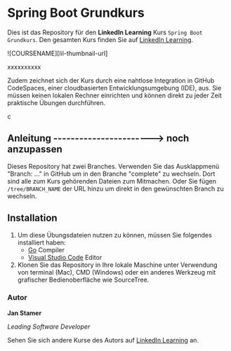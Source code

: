 # Spring Boot Grundkurs

Dies ist das Repository für den **LinkedIn Learning** Kurs `Spring Boot Grundkurs`. Den gesamten Kurs finden Sie auf [LinkedIn Learning][lil-course-url].

![COURSENAME][lil-thumbnail-url] 

xxxxxxxxxx

Zudem zeichnet sich der Kurs durch eine nahtlose Integration in GitHub CodeSpaces, einer cloudbasierten Entwicklungsumgebung (IDE), aus. Sie müssen keinen lokalen Rechner einrichten und können direkt zu jeder Zeit praktische Übungen durchführen.

c
## Anleitung -----------------------> noch anzupassen

Dieses Repository hat zwei Branches. Verwenden Sie das Ausklappmenü "Branch: ..." in GitHub um in den Branche "complete" zu wechseln. Dort sind alle zum Kurs gehörenden Dateien zum Mitmachen. Oder Sie fügen `/tree/BRANCH_NAME` der URL hinzu um direkt in den gewünschten Branch zu wechseln.

## Installation

1. Um diese Übungsdateien nutzen zu können, müssen Sie folgendes installiert haben:
   - [Go](https://go.dev/) Compiler
   - [Visual Studio Code](https://code.visualstudio.com/) Editor
2. Klonen Sie das Repository in Ihre lokale Maschine unter Verwendung von terminal (Mac), CMD (Windows) oder ein anderes Werkzeug mit grafischer Bedienoberfläche wie SourceTree.

### Autor

**Jan Stamer**

_Leading Software Developer_

Sehen Sie sich andere Kurse des Autors auf [LinkedIn Learning](https://www.linkedin.com/learning/instructors/jan-stamer) an.

[0]: # (Replace these placeholder URLs with actual course URLs)
[lil-course-url]: 
[lil-thumbnail-url]: 
